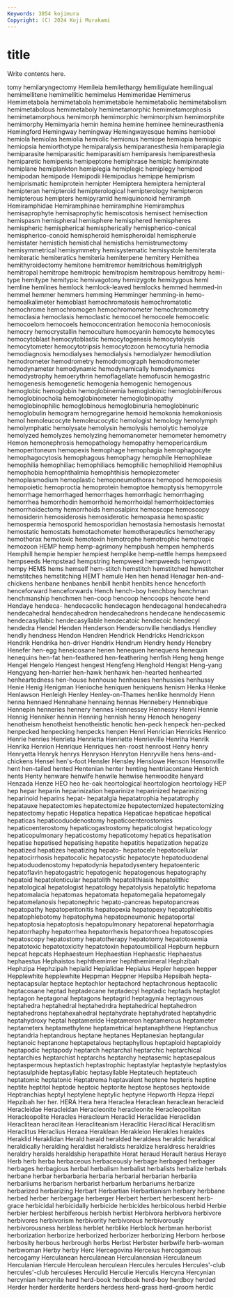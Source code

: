 ```yaml
---
Keywords: 3854 kojimura
Copyright: (C) 2024 Koji Murakami
---
```


# title

Write contents here.



tomy
hemilaryngectomy Hemileia hemilethargy hemiligulate hemilingual hemimellitene hemimellitic hemimelus Hemimeridae Hemimerus
Hemimetabola hemimetabola hemimetabole hemimetabolic hemimetabolism hemimetabolous hemimetaboly hemimetamorphic hemimetamorphosis hemimetamorphous
hemimorph hemimorphic hemimorphism hemimorphite hemimorphy Hemimyaria hemin hemina hemine heminee
hemineurasthenia Hemingford Hemingway hemingway Hemingwayesque hemins hemiobol hemiola hemiolas hemiolia
hemiolic hemionus hemiope hemiopia hemiopic hemiopsia hemiorthotype hemiparalysis hemiparanesthesia hemiparaplegia
hemiparasite hemiparasitic hemiparasitism hemiparesis hemiparesthesia hemiparetic hemipenis hemipeptone hemiphrase hemipic
hemipinnate hemiplane hemiplankton hemiplegia hemiplegic hemiplegy hemipod hemipodan hemipode Hemipodii
Hemipodius hemippe hemiprism hemiprismatic hemiprotein hemipter Hemiptera hemiptera hemipteral hemipteran
hemipteroid hemipterological hemipterology hemipteron hemipterous hemipters hemipyramid hemiquinonoid hemiramph Hemiramphidae
Hemiramphinae hemiramphine Hemiramphus hemisaprophyte hemisaprophytic hemiscotosis hemisect hemisection hemispasm hemispheral
hemisphere hemisphered hemispheres hemispheric hemispherical hemispherically hemispherico-conical hemispherico-conoid hemispheroid hemispheroidal
hemispherule hemistater hemistich hemistichal hemistichs hemistrumectomy hemisymmetrical hemisymmetry hemisystematic hemisystole
hemiterata hemiteratic hemiteratics hemiteria hemiterpene hemitery Hemithea hemithyroidectomy hemitone hemitremor
hemitrichous hemitriglyph hemitropal hemitrope hemitropic hemitropism hemitropous hemitropy hemi-type hemitype
hemitypic hemivagotony hemizygote hemizygous heml hemline hemlines hemlock hemlock-leaved hemlocks
hemmed hemmed-in hemmel hemmer hemmers hemming Hemminger hemming-in hemo- hemoalkalimeter
hemoblast hemochromatosis hemochromatotic hemochrome hemochromogen hemochromometer hemochromometry hemoclasia hemoclasis hemoclastic
hemocoel hemocoele hemocoelic hemocoelom hemocoels hemoconcentration hemoconia hemoconiosis hemocry hemocrystallin
hemoculture hemocyanin hemocyte hemocytes hemocytoblast hemocytoblastic hemocytogenesis hemocytolysis hemocytometer hemocytotripsis
hemocytozoon hemocyturia hemodia hemodiagnosis hemodialyses hemodialysis hemodialyzer hemodilution hemodrometer hemodrometry
hemodromograph hemodromometer hemodynameter hemodynamic hemodynamically hemodynamics hemodystrophy hemoerythrin hemoflagellate hemofuscin
hemogastric hemogenesis hemogenetic hemogenia hemogenic hemogenous hemoglobic hemoglobin hemoglobinemia hemoglobinic
hemoglobiniferous hemoglobinocholia hemoglobinometer hemoglobinopathy hemoglobinophilic hemoglobinous hemoglobinuria hemoglobinuric hemoglobulin hemogram
hemogregarine hemoid hemokonia hemokoniosis hemol hemoleucocyte hemoleucocytic hemologist hemology hemolymph
hemolymphatic hemolysate hemolysin hemolysis hemolytic hemolyze hemolyzed hemolyzes hemolyzing hemomanometer
hemometer hemometry Hemon hemonephrosis hemopathology hemopathy hemopericardium hemoperitoneum hemopexis hemophage
hemophagia hemophagocyte hemophagocytosis hemophagous hemophagy hemophile Hemophileae hemophilia hemophiliac hemophiliacs
hemophilic hemophilioid Hemophilus hemophobia hemophthalmia hemophthisis hemopiezometer hemoplasmodium hemoplastic hemopneumothorax
hemopod hemopoiesis hemopoietic hemoproctia hemoprotein hemoptoe hemoptysis hemopyrrole hemorrhage hemorrhaged
hemorrhages hemorrhagic hemorrhaging hemorrhea hemorrhodin hemorrhoid hemorrhoidal hemorrhoidectomies hemorrhoidectomy hemorrhoids
hemosalpinx hemoscope hemoscopy hemosiderin hemosiderosis hemosiderotic hemospasia hemospastic hemospermia hemosporid
hemosporidian hemostasia hemostasis hemostat hemostatic hemostats hemotachometer hemotherapeutics hemotherapy hemothorax
hemotoxic hemotoxin hemotrophe hemotrophic hemotropic hemozoon HEMP hemp hemp-agrimony hempbush
hempen hempherds Hemphill hempie hempier hempiest hemplike hemp-nettle hemps hempseed
hempseeds Hempstead hempstring hempweed hempweeds hempwort hempy HEMS hems hemself
hem-stitch hemstitch hemstitched hemstitcher hemstitches hemstitching HEMT hemule Hen hen
henad Henagar hen-and-chickens henbane henbanes henbill henbit henbits hence henceforth
henceforward henceforwards Hench hench-boy henchboy henchman henchmanship henchmen hen-coop hencoop
hencoops hencote hend Hendaye hendeca- hendecacolic hendecagon hendecagonal hendecahedra hendecahedral
hendecahedron hendecahedrons hendecane hendecasemic hendecasyllabic hendecasyllable hendecatoic hendecoic hendecyl hendedra
Hendel Henden Henderson Hendersonville hendiadys Hendley hendly hendness Hendon Hendren
Hendrick Hendricks Hendrickson Hendrik Hendrika hen-driver Hendrix Hendrum Hendry hendy
Henebry Henefer hen-egg heneicosane henen henequen henequens henequin henequins hen-fat
hen-feathered hen-feathering henfish Heng heng henge Hengel Hengelo Hengest hengest
Hengfeng Henghold Hengist Heng-yang Hengyang hen-harrier hen-hawk henhawk hen-hearted henhearted
henheartedness hen-house henhouse henhouses henhussies henhussy Henie Henig Henigman Henioche
heniquen heniquens henism Henka Henke Henlawson Henleigh Henley Henley-on-Thames henlike
henmoldy Henn henna hennaed Hennahane hennaing hennas Hennebery Hennebique Hennepin
henneries hennery hennes Hennessey Hennessy Henni Hennie Hennig Henniker hennin
Henning hennish henny Henoch henogeny henotheism henotheist henotheistic henotic hen-peck
henpeck hen-pecked henpecked henpecking henpecks henpen Henri Henrician Henricks Henrico
Henrie henries Henrieta Henrietta Henriette Henrieville Henriha Henrik Henrika Henrion
Henrique Henriques hen-roost henroost Henry henry Henryetta Henryk henrys Henryson
Henryton Henryville hens hens-and-chickens Hensel hen's-foot Hensler Hensley Henslowe Henson
Hensonville hent hen-tailed hented Hentenian henter henting hentriacontane Hentrich hents
Henty henware henwife henwile henwise henwoodite henyard Henzada Henze HEO
heo he-oak heortological heortologion heortology HEP hep hepar heparin heparinization
heparinize heparinized heparinizing heparinoid heparins hepat- hepatalgia hepatatrophia hepatatrophy hepatauxe
hepatectomies hepatectomize hepatectomized hepatectomizing hepatectomy hepatic Hepatica hepatica Hepaticae hepaticae
hepatical hepaticas hepaticoduodenostomy hepaticoenterostomies hepaticoenterostomy hepaticogastrostomy hepaticologist hepaticology hepaticopulmonary hepaticostomy
hepaticotomy hepatics hepatisation hepatise hepatised hepatising hepatite hepatitis hepatization hepatize
hepatized hepatizes hepatizing hepato- hepatocele hepatocellular hepatocirrhosis hepatocolic hepatocystic hepatocyte
hepatoduodenal hepatoduodenostomy hepatodynia hepatodysentery hepatoenteric hepatoflavin hepatogastric hepatogenic hepatogenous hepatography
hepatoid hepatolenticular hepatolith hepatolithiasis hepatolithic hepatological hepatologist hepatology hepatolysis hepatolytic
hepatoma hepatomalacia hepatomas hepatomata hepatomegalia hepatomegaly hepatomelanosis hepatonephric hepato-pancreas hepatopancreas
hepatopathy hepatoperitonitis hepatopexia hepatopexy hepatophlebitis hepatophlebotomy hepatophyma hepatopneumonic hepatoportal hepatoptosia
hepatoptosis hepatopulmonary hepatorenal hepatorrhagia hepatorrhaphy hepatorrhea hepatorrhexis hepatorrhoea hepatoscopies hepatoscopy
hepatostomy hepatotherapy hepatotomy hepatotoxemia hepatotoxic hepatotoxicity hepatotoxin hepatoumbilical Hepburn hepburn
hepcat hepcats Hephaesteum Hephaestian Hephaestic Hephaestus hephaestus Hephaistos hephthemimer hephthemimeral
Hephzibah Hephzipa Hephzipah hepialid Hepialidae Hepialus Hepler heppen hepper Hepplewhite
hepplewhite Heppman Heppner Hepsiba Hepsibah hepta- heptacapsular heptace heptachlor heptachord
heptachronous heptacolic heptacosane heptad heptadecane heptadecyl heptadic heptads heptaglot heptagon
heptagonal heptagons heptagrid heptagynia heptagynous heptahedra heptahedral heptahedrdra heptahedrical heptahedron
heptahedrons heptahexahedral heptahydrate heptahydrated heptahydric heptahydroxy heptal heptameride Heptameron heptamerous
heptameter heptameters heptamethylene heptametrical heptanaphthene Heptanchus heptandria heptandrous heptane heptanes
Heptanesian heptangular heptanoic heptanone heptapetalous heptaphyllous heptaploid heptaploidy heptapodic heptapody
heptarch heptarchal heptarchic heptarchical heptarchies heptarchist heptarchs heptarchy heptasemic heptasepalous
heptaspermous heptastich heptastrophic heptastylar heptastyle heptastylos heptasulphide heptasyllabic heptasyllable Heptateuch
heptateuch heptatomic heptatonic Heptatrema heptavalent heptene hepteris heptine heptite heptitol
heptode heptoic heptorite heptose heptoses heptoxide Heptranchias heptyl heptylene heptylic
heptyne Hepworth Hepza Hepzi Hepzibah her her. HERA Hera hera
Heraclea Heraclean heraclean heracleid Heracleidae Heracleidan Heracleonite heracleonite Heracleopolitan Heracleopolite
Heracles Heracleum Heraclid Heraclidae Heraclidan Heraclitean heraclitean Heracliteanism Heraclitic Heraclitical
Heraclitism Heraclitus Heraclius Heraea Heraklean Herakleion Herakles herakles Heraklid Heraklidan
Herald herald heralded heraldess heraldic heraldical heraldically heralding heraldist heraldists
heraldize heraldress heraldries heraldry heralds heraldship herapathite Herat heraud Herault
heraus Heraye Herb herb herba herbaceous herbaceously herbage herbaged herbager
herbages herbagious herbal herbalism herbalist herbalists herbalize herbals herbane herbar
herbarbaria herbaria herbarial herbarian herbariia herbariiums herbarism herbarist herbarium herbariums
herbarize herbarized herbarizing Herbart Herbartian Herbartianism herbary herbbane herbed herber
herbergage herberger Herbert herbert herbescent herb-grace herbicidal herbicidally herbicide herbicides
herbicolous herbid Herbie herbier herbiest herbiferous herbish herbist Herbivora herbivora
herbivore herbivores herbivorism herbivority herbivorous herbivorously herbivorousness herbless herblet herblike
Herblock herbman herborist herborization herborize herborized herborizer herborizing Herborn herbose
herbosity herbous herbrough herbs Herbst Herbster herbwife herb-woman herbwoman Herby
herby Herc Hercegovina Herceius hercogamous hercogamy Herculanean herculanean Herculanensian Herculaneum
Herculanian Hercule Herculean herculean Hercules hercules Hercules'-club hercules'-club herculeses Herculid
Herculie Herculis Hercyna Hercynian hercynian hercynite herd herd-book herdbook herd-boy
herdboy herded Herder herder herderite herders herdess herd-grass herd-groom herdic
